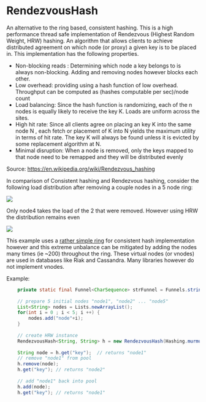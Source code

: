 RendezvousHash
==============

An alternative to the ring based, consistent hashing.  This is a high performance thread safe implementation of Rendezvous (Highest Random Weight, HRW) hashing.  An algorithm that allows clients to achieve distributed agreement on which node (or proxy) a given key is to be placed in. This implementation has the following properties.

* Non-blocking reads : Determining which node a key belongs to is always non-blocking.  Adding and removing nodes however blocks each other.
* Low overhead: providing using a hash function of low overhead.  Throughput can be computed as (hashes computable per sec)/node count
* Load balancing: Since the hash function is randomizing, each of the n nodes is equally likely to receive the key K. Loads are uniform across the sites.
* High hit rate: Since all clients agree on placing an key K into the same node N , each fetch or placement of K into N yields the maximum utility in terms of hit rate. The key K will always be found unless it is evicted by some replacement algorithm at N.
* Minimal disruption: When a node is removed, only the keys mapped to that node need to be remapped and they will be distributed evenly

Source: https://en.wikipedia.org/wiki/Rendezvous_hashing

In comparison of  Consistent hashing and Rendezvous hashing, consider the following load distribution after removing a couple nodes in a 5 node ring:

![](https://raw.github.com/clohfink/RendezvousHash/master/images/chd.png)

Only node4 takes the load of the 2 that were removed.  However using HRW the distribution remains even

![](https://raw.github.com/clohfink/RendezvousHash/master/images/hrwd.png)

This example uses a [rather simple ring](https://github.com/clohfink/RendezvousHash/blob/master/src/main/java/com/csforge/ConsistentHash.java) for consistent hash implementation however and this extreme unbalance can be mitigated by adding the nodes many times (ie ~200) throughout the ring.  These virtual nodes (or vnodes) are used in databases like Riak and Cassandra.  Many libraries however do not implement vnodes.

Example:

```java
    private static final Funnel<CharSequence> strFunnel = Funnels.stringFunnel(Charset.defaultCharset());
    
    // prepare 5 initial nodes "node1", "node2" ... "node5"
    List<String> nodes = Lists.newArrayList();
    for(int i = 0 ; i < 5; i ++) {
        nodes.add("node"+i); 
    }
    
    // create HRW instance
    RendezvousHash<String, String> h = new RendezvousHash(Hashing.murmur3_128(), strFunnel, strFunnel, nodes);
    
    String node = h.get("key");  // returns "node1"
    // remove "node1" from pool
    h.remove(node);
    h.get("key"); // returns "node2"
    
    // add "node1" back into pool
    h.add(node);  
    h.get("key"); // returns "node1"
```
